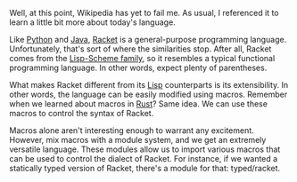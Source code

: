 Well, at this point, Wikipedia has yet to fail me. As usual, I referenced 
it to learn a little bit more about today's language.

Like [Python][1] and [Java][2], [Racket][3] is a general-purpose programming language. 
Unfortunately, that's sort of where the similarities stop. After all, 
Racket comes from the [Lisp-Scheme family][4], so it resembles a typical 
functional programming language. In other words, expect plenty of parentheses.

What makes Racket different from its [Lisp][5] counterparts is its extensibility. 
In other words, the language can be easily modified using macros. Remember 
when we learned about macros in [Rust][6]? Same idea. We can use these macros to 
control the syntax of Racket.

Macros alone aren't interesting enough to warrant any excitement. However, 
mix macros with a module system, and we get an extremely versatile language. 
These modules allow us to import various macros that can be used to control 
the dialect of Racket. For instance, if we wanted a statically typed version 
of Racket, there's a module for that: typed/racket.

[1]: https://en.wikipedia.org/wiki/Python_(programming_language)
[2]: https://en.wikipedia.org/wiki/Java_(programming_language)
[3]: https://racket-lang.org/
[4]: https://en.wikipedia.org/wiki/List_of_Lisp-family_programming_languages
[5]: https://en.wikipedia.org/wiki/Lisp_(programming_language)
[6]: https://en.wikipedia.org/wiki/Rust_(programming_language)
